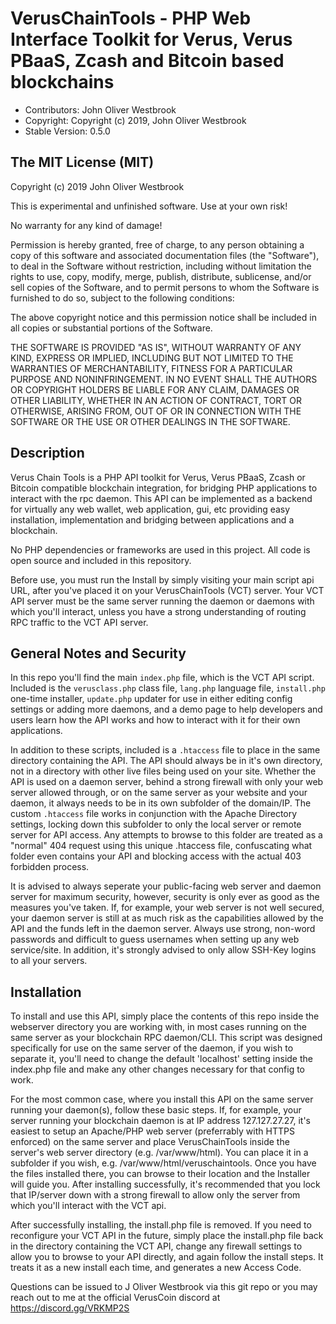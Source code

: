 # VerusChainTools - PHP Web Interface Toolkit for Verus, Verus PBaaS, Zcash and Bitcoin based blockchains

 - Contributors: John Oliver Westbrook
 - Copyright: Copyright (c) 2019, John Oliver Westbrook 
 - Stable Version: 0.5.0

## The MIT License (MIT)
 
Copyright (c) 2019 John Oliver Westbrook

This is experimental and unfinished software. Use at your own risk! 

No warranty for any kind of damage!

Permission is hereby granted, free of charge, to any person obtaining a copy
of this software and associated documentation files (the "Software"), to deal
in the Software without restriction, including without limitation the rights
to use, copy, modify, merge, publish, distribute, sublicense, and/or sell
copies of the Software, and to permit persons to whom the Software is
furnished to do so, subject to the following conditions:

The above copyright notice and this permission notice shall be included in
all copies or substantial portions of the Software.

THE SOFTWARE IS PROVIDED "AS IS", WITHOUT WARRANTY OF ANY KIND, EXPRESS OR
IMPLIED, INCLUDING BUT NOT LIMITED TO THE WARRANTIES OF MERCHANTABILITY,
FITNESS FOR A PARTICULAR PURPOSE AND NONINFRINGEMENT. IN NO EVENT SHALL THE
AUTHORS OR COPYRIGHT HOLDERS BE LIABLE FOR ANY CLAIM, DAMAGES OR OTHER
LIABILITY, WHETHER IN AN ACTION OF CONTRACT, TORT OR OTHERWISE, ARISING FROM,
OUT OF OR IN CONNECTION WITH THE SOFTWARE OR THE USE OR OTHER DEALINGS IN
THE SOFTWARE.

## Description
Verus Chain Tools is a PHP API toolkit for Verus, Verus PBaaS, Zcash or Bitcoin compatible blockchain integration, for bridging PHP applications to interact with the rpc daemon.  This API can be implemented as a backend for virtually any web wallet, web application, gui, etc providing easy installation, implementation and bridging between applications and a blockchain.

No PHP dependencies or frameworks are used in this project.  All code is open source and included in this repository.

Before use, you must run the Install by simply visiting your main script api URL, after you've placed it on your VerusChainTools (VCT) server. Your VCT API server must be the same server running the daemon or daemons with which you'll interact, unless you have a strong understanding of routing RPC traffic to the VCT API server.

## General Notes and Security
In this repo you'll find the main `index.php` file, which is the VCT API script. Included is the `verusclass.php` class file, `lang.php` language file, `install.php` one-time installer, `update.php` updater for use in either editing config settings or adding more daemons, and a demo page to help developers and users learn how the API works and how to interact with it for their own applications.

In addition to these scripts, included is a `.htaccess` file to place in the same directory containing the API.  The API should always be in it's own directory, not in a directory with other live files being used on your site. Whether the API is used on a daemon server, behind a strong firewall with only your web server allowed through, or on the same server as your website and your daemon, it always needs to be in its own subfolder of the domain/IP. The custom `.htaccess` file works in conjunction with the Apache Directory settings, locking down this subfolder to only the local server or remote server for API access. Any attempts to browse to this folder are treated as a "normal" 404 request using this unique .htaccess file, confuscating what folder even contains your API and blocking access with the actual 403 forbidden process.

It is advised to always seperate your public-facing web server and daemon server for maximum security, however, security is only ever as good as the measures you've taken.  If, for example, your web server is not well secured, your daemon server is still at as much risk as the capabilities allowed by the API and the funds left in the daemon server. Always use strong, non-word passwords and difficult to guess usernames when setting up any web service/site. In addition, it's strongly advised to only allow SSH-Key logins to all your servers.

## Installation
To install and use this API, simply place the contents of this repo inside the webserver directory you are working with, in most cases running on the same server as your blockchain RPC daemon/CLI. This script was designed specifically for use on the same server of the daemon, if you wish to separate it, you'll need to change the default 'localhost' setting inside the index.php file and make any other changes necessary for that config to work.

For the most common case, where you install this API on the same server running your daemon(s), follow these basic steps.  If, for example, your server running your blockchain daemon is at IP address 127.127.27.27, it's easiest to setup an Apache/PHP web server (preferrably with HTTPS enforced) on the same server and place VerusChainTools inside the server's web server directory (e.g. /var/www/html).  You can place it in a subfolder if you wish, e.g. /var/www/html/veruschaintools.  Once you have the files installed there, you can browse to their location and the Installer will guide you.  After installing successfully, it's recommended that you lock that IP/server down with a strong firewall to allow only the server from which you'll interact with the VCT api.

After successfully installing, the install.php file is removed.  If you need to reconfigure your VCT API in the future, simply place the install.php file back in the directory containing the VCT API, change any firewall settings to allow you to browse to your API directly, and again follow the install steps.  It treats it as a new install each time, and generates a new Access Code.

Questions can be issued to J Oliver Westbrook via this git repo or you may reach out to me at the official VerusCoin discord at https://discord.gg/VRKMP2S
